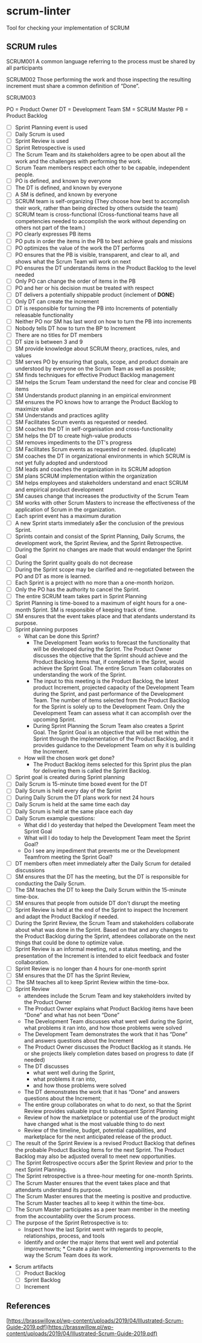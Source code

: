 # scrum-linter

Tool for checking your implementation of SCRUM

## SCRUM rules

SCRUM001 A common language referring to the process must be shared by all participants

SCRUM002 Those performing the work and those inspecting the resulting increment must share a common definition of “Done”.

SCRUM003 

PO = Product Owner
DT = Development Team
SM = SCRUM Master
PB = Product Backlog

* [ ] Sprint Planning event is used
* [ ] Daily Scrum is used
* [ ] Sprint Review is used
* [ ] Sprint Retrospective is used
* [ ] The Scrum Team and its stakeholders agree to be open about all the work and the challenges with performing the work.
* [ ] Scrum Team members respect each other to be capable, independent people.
* [ ] PO is defined, and known by everyone
* [ ] The DT is defined, and known by everyone
* [ ] A SM is defined, and known by everyone
* [ ] SCRUM team is self-organizing (They choose how best to accomplish their work, rather than being directed by others outside the team)
* [ ] SCRUM team is cross-functional (Cross-functional teams have all competencies needed to accomplish the work without depending on others not part of the team.)
* [ ] PO clearly expresses PB items
* [ ] PO puts in order the items in the PB to best achieve goals and missions
* [ ] PO optimizes the value of the work the DT performs
* [ ] PO ensures that the PB is visible, transparent, and clear to all, and shows what the Scrum Team will work on next
* [ ] PO ensures the DT understands items in the Product Backlog to the level needed
* [ ] Only PO can change the order of items in the PB
* [ ] PO and her or his decision must be treated with respect
* [ ] DT delivers a potentially shippable product (inclement of **DONE**)
* [ ] Only DT can create the increment
* [ ] DT is responsible for turning the PB into Increments of potentially releasable functionality
* [ ] Neither PO nor SM has last word on how to turn the PB into increments
* [ ] Nobody tells DT how to turn the BP to Increment
* [ ] There are no titles for DT members
* [ ] DT size is between 3 and 9
* [ ] SM provide knowledge about SCRUM theory, practices, rules, and values
* [ ] SM serves PO by ensuring that goals, scope, and product domain are understood by everyone on the Scrum Team as well as possible;
* [ ] SM finds techniques for effective Product Backlog management
* [ ] SM helps the Scrum Team understand the need for clear and concise PB items
* [ ] SM Understands product planning in an empirical environment
* [ ] SM ensures the PO knows how to arrange the Product Backlog to maximize value
* [ ] SM Understands and practices agility
* [ ] SM Facilitates Scrum events as requested or needed.
* [ ] SM coaches the DT in self-organisation and cross-functionality
* [ ] SM helps the DT to create high-value products
* [ ] SM removes impediments to the DT's progress
* [ ] SM Facilitates Scrum events as requested or needed. (duplicate)
* [ ] SM coaches the DT in organizational environments in which SCRUM is not yet fully adopted and understood
* [ ] SM leads and coaches the organization in its SCRUM adoption
* [ ] SM plans SCRUM implementation within the organization
* [ ] SM helps employees and stakeholders understand and enact SCRUM and empirical product development
* [ ] SM causes change that increases the productivity of the Scrum Team
* [ ] SM works with other Scrum Masters to increase the effectiveness of the application of Scrum in the organization.
* [ ] Each sprint event has a maximum duration
* [ ] A new Sprint starts immediately a$er the conclusion of the previous Sprint.
* [ ] Sprints contain and consist of the Sprint Planning, Daily Scrums, the development work, the Sprint Review, and the Sprint Retrospective.
* [ ] During the Sprint no changes are made that would endanger the Sprint Goal
* [ ] During the Sprint quality goals do not decrease
* [ ] During the Sprint scope may be clarified and re-negotiated between the PO and DT as more is learned.
* [ ] Each Sprint is a project with no more than a one-month horizon.
* [ ] Only the PO has the authority to cancel the Sprint.
* [ ] The entire SCRUM team takes part in Sprint Planning
* [ ] Sprint Planning is time-boxed to a maximum of eight hours for a one-month Sprint. SM is responsible of keeping track of time.
* [ ] SM ensures that the event takes place and that atendants understand its purpose.
* [ ] Sprint planning purposes
  * What can be done this Sprint?
    * The Development Team works to forecast the functionality that will be developed during the Sprint. The Product Owner discusses the objective that the Sprint should achieve and the Product Backlog items that, if completed in the Sprint, would achieve the Sprint Goal. The entire Scrum Team collaborates on understanding the work of the Sprint.
    * The input to this meeting is the Product Backlog, the latest product Increment, projected capacity of the Development Team during the Sprint, and past performance of the Development Team. The number of items selected from the Product Backlog for the Sprint is solely up to the Development Team. Only the Development Team can assess what it can accomplish over the upcoming Sprint.
    * During Sprint Planning the Scrum Team also creates a Sprint Goal. The Sprint Goal is an objective that will be met within the Sprint through the implementation of the Product Backlog, and it provides guidance to the Development Team on why it is building the Increment.
  * How will the chosen work get done?
    * The Product Backlog items selected for this Sprint plus the plan for delivering them is called the Sprint Backlog.
* [ ] Sprint goal is created during Sprint planning 
* [ ] Daily Scrum is 15-minute time boxed event for the DT
* [ ] Daily Scrum is held every day of the Sprint
* [ ] During Daily Scrum the DT plans work for next 24 hours
* [ ] Daily Scrum is held at the same time each day
* [ ] Daily Scrum is held at the same place each day
* [ ] Daily Scrum example questions:
  * What did I do yesterday that helped the Development Team meet the Sprint Goal
  * What will I do today to help the Development Team meet the Sprint Goal?
  * Do I see any impediment that prevents me or the Development Teamfrom meeting the Sprint Goal?
* [ ] DT members often meet immediately after the Daily Scrum for detailed discussions
* [ ] SM ensures that the DT has the meeting, but the DT is responsible for conducting the Daily Scrum.
* [ ] The SM teaches the DT to keep the Daily Scrum within the 15-minute time-box.
* [ ] SM ensures that people from outside DT don't disrupt the meeting
* [ ] Sprint Review is held at the end of the Sprint to inspect the Increment and adapt the Product Backlog if needed.
* [ ] During the Sprint Review, the Scrum Team and stakeholders collaborate about what was done in the Sprint. Based on that and any changes to the Product Backlog during the Sprint, attendees collaborate on the next things that could be done to optimize value.
* [ ] Sprint Review is an informal meeting, not a status meeting, and the presentation of the Increment is intended to elicit feedback and foster collaboration.
* [ ] Sprint Review is no longer than 4 hours for one-month sprint
* [ ] SM ensures that the DT has the Sprint Review,
* [ ] The SM teaches all to keep Sprint Review within the time-box.
* [ ] Sprint Review 
  * attendees include the Scrum Team and key stakeholders invited by the Product Owner
  * The Product Owner explains what Product Backlog items have been “Done” and what has not been “Done”
  * The Development Team discusses what went well during the Sprint, what   problems it ran into, and how those problems were solved
  * The Development Team demonstrates the work that it has “Done” and answers questions about the Increment
  * The Product Owner discusses the Product Backlog as it stands. He or she projects likely completion dates based on progress to date (if needed)
  * The DT discusses 
    * what went well during the Sprint, 
    * what problems it ran into, 
    * and how those problems were solved
  * The DT demonstrates the work that it has “Done” and answers questions about the Increment;
  * The entire group collaborates on what to do next, so that the Sprint Review provides valuable input to subsequent Sprint Planning
  * Review of how the marketplace or potential use of the product might have changed what is the most valuable thing to do next
  * Review of the timeline, budget, potential capabilities, and marketplace for the next anticipated release of the product.
* [ ] The result of the Sprint Review is a revised Product Backlog that defines the probable Product Backlog items for the next Sprint. The Product Backlog may also be adjusted overall to meet new opportunities.
* [ ] The Sprint Retrospective occurs a$er the Sprint Review and prior to the next Sprint Planning. 
* [ ] The Sprint retrospective is a three-hour meeting for one-month Sprints. 
* [ ] The Scrum Master ensures that the event takes place and that attendants understand its purpose. 
* [ ] The Scrum Master ensures that the meeting is positive and productive. The Scrum Master teaches all to keep it within the time-box.
* [ ] The Scrum Master participates as a peer team member in the meeting from the accountability over the Scrum process.
* [ ] The purpose of the Sprint Retrospective is to:
  * Inspect how the last Sprint went with regards to people, relationships, process, and tools
  * Identify and order the major items that went well and potential improvements; * Create a plan for implementing improvements to the way the Scrum Team does its work.
* Scrum artifacts
  * [ ] Product Backlog
  * [ ] Sprint Backlog
  * [ ] Increment

## References

[https://brasswillow.pl/wp-content/uploads/2019/04/Illustrated-Scrum-Guide-2019.pdf](https://brasswillow.pl/wp-content/uploads/2019/04/Illustrated-Scrum-Guide-2019.pdf)
